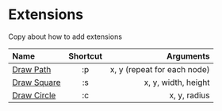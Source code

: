 Extensions
========
Copy about how to add extensions

| Name              | Shortcut  | Arguments                   |
| :-----------------|:---------:| ---------------------------:|
| [Draw Path](https://github.com/Anthonyec/tiny-path/blob/master/extensions/TinyPath.drawPath.js)     | :p | x, y (repeat for each node) |
| [Draw Square](https://github.com/Anthonyec/tiny-path/blob/master/extensions/TinyPath.drawCircle.js) | :s | x, y, width, height         |
| [Draw Circle](https://github.com/Anthonyec/tiny-path/blob/master/extensions/TinyPath.drawCircle.js) | :c | x, y, radius                |
